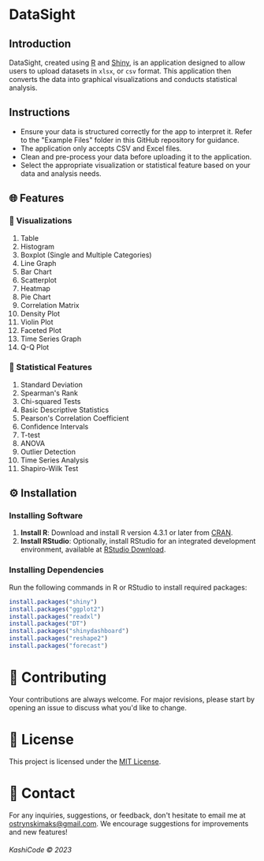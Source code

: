 # DataSight

## Introduction

DataSight, created using [R](https://www.r-project.org/) and [Shiny](https://www.rstudio.com/products/shiny/), is an application designed to allow users to upload datasets in `xlsx`, or `csv` format. This application then converts the data into graphical visualizations and conducts statistical analysis.

## Instructions 

- Ensure your data is structured correctly for the app to interpret it. Refer to the "Example Files" folder in this GitHub repository for guidance.
- The application only accepts CSV and Excel files.
- Clean and pre-process your data before uploading it to the application.
- Select the appropriate visualization or statistical feature based on your data and analysis needs.


## 🌐 Features

### 📌 Visualizations
1. Table
2. Histogram
3. Boxplot (Single and Multiple Categories)
4. Line Graph
5. Bar Chart
6. Scatterplot
7. Heatmap
8. Pie Chart
9. Correlation Matrix
10. Density Plot
11. Violin Plot
12. Faceted Plot
13. Time Series Graph
14. Q-Q Plot

### 📌 Statistical Features
1. Standard Deviation
2. Spearman's Rank
3. Chi-squared Tests
4. Basic Descriptive Statistics
5. Pearson's Correlation Coefficient
6. Confidence Intervals
7. T-test
8. ANOVA
9. Outlier Detection
10. Time Series Analysis
11. Shapiro-Wilk Test

## ⚙ Installation

### Installing Software
1. **Install R**: Download and install R version 4.3.1 or later from [CRAN](https://cran.r-project.org/).
2. **Install RStudio**: Optionally, install RStudio for an integrated development environment, available at [RStudio Download](https://rstudio.com/products/rstudio/download/).

### Installing Dependencies
Run the following commands in R or RStudio to install required packages:

```R
install.packages("shiny")
install.packages("ggplot2")
install.packages("readxl")
install.packages("DT")
install.packages("shinydashboard")
install.packages("reshape2")
install.packages("forecast")
```

# 📝 Contributing
Your contributions are always welcome. For major revisions, please start by opening an issue to discuss what you'd like to change.

# 📜 License
This project is licensed under the [MIT License](https://opensource.org/licenses/MIT).

# 💼 Contact
For any inquiries, suggestions, or feedback, don't hesitate to email me at [ostrynskimaks@gmail.com](mailto:ostrynskimaks@gmail.com).
We encourage suggestions for improvements and new features!

###### KashiCode © 2023
